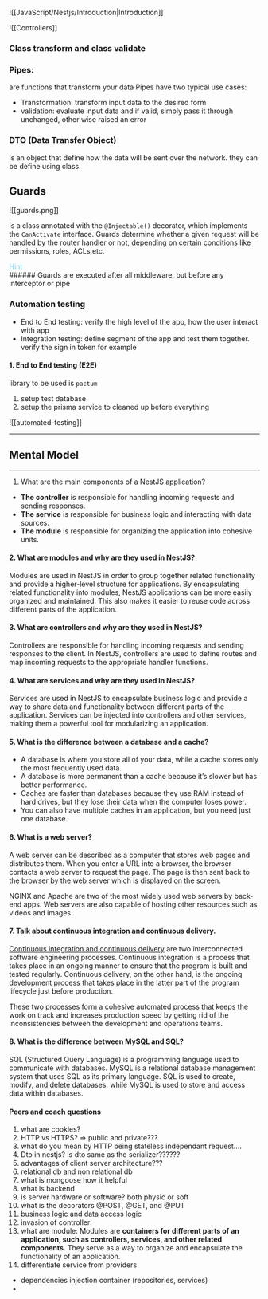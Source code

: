 
![[JavaScript/Nestjs/Introduction|Introduction]]

![[Controllers]]

###  Class transform and class validate

### Pipes: 
 are functions that transform your data
Pipes have two typical use cases:
- Transformation: transform input data to the desired form
- validation: evaluate input data and if valid, simply pass it through unchanged, other wise raised an error

### DTO (Data Transfer Object)

is an object that define how the data will be sent over the network. they can be define using class.

## Guards 
![[guards.png]]

is a class annotated with the `@Injectable()` decorator, which implements the `CanActivate` interface.
Guards determine whether a given request will be handled by the router handler or not, depending on certain conditions like permissions, roles, ACLs,etc.

<div style="color: skyblue">Hint</div>
###### Guards are executed after all middleware, but before any interceptor or pipe

### Automation testing

 
- End to End testing: verify the high level of the app, how the user interact with app
- Integration testing: define segment of the app and test them together. verify the sign in token for example

#### 1. End to End testing (E2E)

library to be used is `pactum` 

1. setup test database
2. setup the prisma service to cleaned up before everything

![[automated-testing]]

___
## Mental Model
___
1.  What are the main components of a NestJS application?

- **The controller** is responsible for handling incoming requests and sending responses. 
- **The service** is responsible for business logic and interacting with data sources. 
- **The module** is responsible for organizing the application into cohesive units.

#### 2. What are modules and why are they used in NestJS?

Modules are used in NestJS in order to group together related functionality and provide a higher-level structure for applications. By encapsulating related functionality into modules, NestJS applications can be more easily organized and maintained. This also makes it easier to reuse code across different parts of the application.

#### 3. What are controllers and why are they used in NestJS?

Controllers are responsible for handling incoming requests and sending responses to the client. In NestJS, controllers are used to define routes and map incoming requests to the appropriate handler functions.

#### 4. What are services and why are they used in NestJS?

Services are used in NestJS to encapsulate business logic and provide a way to share data and functionality between different parts of the application. Services can be injected into controllers and other services, making them a powerful tool for modularizing an application.

#### 5. What is the difference between a database and a cache?

- A database is where you store all of your data, while a cache stores only the most frequently used data. 
- A database is more permanent than a cache because it’s slower but has better performance. 
- Caches are faster than databases because they use RAM instead of hard drives, but they lose their data when the computer loses power. 
- You can also have multiple caches in an application, but you need just one database.
  
#### 6. What is a web server?
A web server can be described as a computer that stores web pages and distributes them. When you enter a URL into a browser, the browser contacts a web server to request the page. The page is then sent back to the browser by the web server which is displayed on the screen.

NGINX and Apache are two of the most widely used web servers by back-end apps. Web servers are also capable of hosting other resources such as videos and images.

#### 7. Talk about continuous integration and continuous delivery.
[Continuous integration and continuous delivery](https://www.turing.com/kb/ci-cd-pipeline) are two interconnected software engineering processes. Continuous integration is a process that takes place in an ongoing manner to ensure that the program is built and tested regularly. Continuous delivery, on the other hand, is the ongoing development process that takes place in the latter part of the program lifecycle just before production.

These two processes form a cohesive automated process that keeps the work on track and increases production speed by getting rid of the inconsistencies between the development and operations teams.

#### 8. What is the difference between MySQL and SQL?
SQL (Structured Query Language) is a programming language used to communicate with databases. 
MySQL is a relational database management system that uses SQL as its primary language. 
SQL is used to create, modify, and delete databases, while MySQL is used to store and access data within databases.

#### Peers and coach questions

1. what are cookies?
2. HTTP vs HTTPS? => public and private???
3. what do you mean by HTTP being stateless independant request....
4. Dto in nestjs? is dto same as the serializer??????
5. advantages of client server architecture???
6. relational db and non relational db
7. what is mongoose how it helpful
8. what is backend
9. is server hardware or software? both physic or soft
10. what is the decorators @POST, @GET, and @PUT
11. business logic and data access logic
12. invasion of controller: 
13. what are module: Modules are **containers for different parts of an application, such as controllers, services, and other related components**. They serve as a way to organize and encapsulate the functionality of an application.
14. differentiate service from providers

- dependencies injection container (repositories, services)
- 